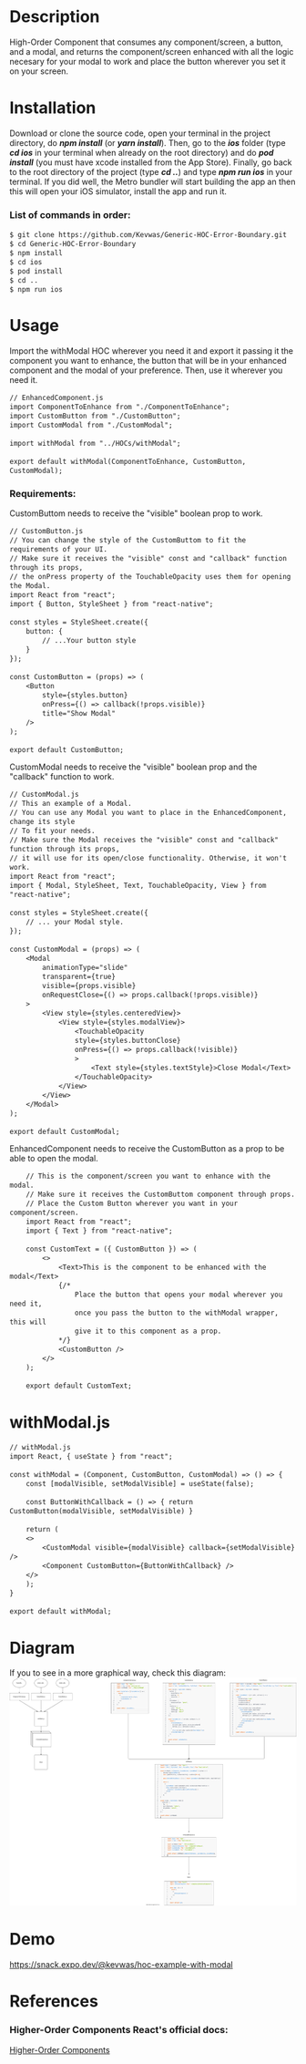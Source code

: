 # Description
High-Order Component that consumes any component/screen, a button, and a modal, and returns the component/screen enhanced with all the logic necesary for your modal to work and place the button wherever you set it on your screen.

# Installation

Download or clone the source code, open your terminal in the project directory, 
do ***npm install*** (or ***yarn install***). Then, go to the ***ios*** folder 
(type ***cd ios*** in your terminal when already on the root directory) and do
***pod install*** (you must have xcode installed from the App Store). Finally, 
go back to the root directory of the project (type ***cd ..***) and type 
***npm run ios*** in your terminal. If you did well, the Metro bundler will 
start building the app an then this will open your iOS simulator, install the 
app and run it.

### List of commands in order:

    $ git clone https://github.com/Kevwas/Generic-HOC-Error-Boundary.git
    $ cd Generic-HOC-Error-Boundary
    $ npm install 
    $ cd ios
    $ pod install
    $ cd ..
    $ npm run ios

# Usage

Import the withModal HOC wherever you need it and export it passing it the component
you want to enhance, the button that will be in your enhanced component 
and the modal of your preference. Then, use it wherever you need it.

    // EnhancedComponent.js
    import ComponentToEnhance from "./ComponentToEnhance";
    import CustomButton from "./CustomButton";
    import CustomModal from "./CustomModal";

    import withModal from "../HOCs/withModal";

    export default withModal(ComponentToEnhance, CustomButton, CustomModal);

### Requirements:

CustomButtom needs to receive the "visible" boolean prop to work.

    // CustomButton.js
    // You can change the style of the CustomButtom to fit the requirements of your UI.
    // Make sure it receives the "visible" const and "callback" function through its props,
    // the onPress property of the TouchableOpacity uses them for opening the Modal.
    import React from "react";
    import { Button, StyleSheet } from "react-native";

    const styles = StyleSheet.create({
        button: {
            // ...Your button style
        }
    });

    const CustomButton = (props) => (
        <Button
            style={styles.button}
            onPress={() => callback(!props.visible)}
            title="Show Modal"
        />
    );

    export default CustomButton;


CustomModal needs to receive the "visible" boolean prop and the "callback" function to work.

    // CustomModal.js
    // This an example of a Modal.
    // You can use any Modal you want to place in the EnhancedComponent, change its style
    // To fit your needs.
    // Make sure the Modal receives the "visible" const and "callback" function through its props,
    // it will use for its open/close functionality. Otherwise, it won't work.
    import React from "react";
    import { Modal, StyleSheet, Text, TouchableOpacity, View } from "react-native";

    const styles = StyleSheet.create({  
        // ... your Modal style.
    });

    const CustomModal = (props) => (
        <Modal
            animationType="slide"
            transparent={true}
            visible={props.visible}
            onRequestClose={() => props.callback(!props.visible)}
        >
            <View style={styles.centeredView}>
                <View style={styles.modalView}>
                    <TouchableOpacity
                    style={styles.buttonClose}
                    onPress={() => props.callback(!visible)}
                    >
                        <Text style={styles.textStyle}>Close Modal</Text>
                    </TouchableOpacity>
                </View>
            </View>
        </Modal>
    );

    export default CustomModal;


EnhancedComponent needs to receive the CustomButton as a prop to be able to open the modal.

        // This is the component/screen you want to enhance with the modal.
        // Make sure it receives the CustomButtom component through props.
        // Place the Custom Button wherever you want in your component/screen.
        import React from "react";
        import { Text } from "react-native";

        const CustomText = ({ CustomButton }) => (
            <>
                <Text>This is the component to be enhanced with the modal</Text>
                {/* 
                    Place the button that opens your modal wherever you need it,
                    once you pass the button to the withModal wrapper, this will
                    give it to this component as a prop.
                */}
                <CustomButton />
            </>
        );

        export default CustomText;

# withModal.js

    // withModal.js
    import React, { useState } from "react";

    const withModal = (Component, CustomButton, CustomModal) => () => {
        const [modalVisible, setModalVisible] = useState(false);

        const ButtonWithCallback = () => { return CustomButton(modalVisible, setModalVisible) }

        return (
        <>
            <CustomModal visible={modalVisible} callback={setModalVisible} />
            <Component CustomButton={ButtonWithCallback} />
        </>
        );
    }

    export default withModal;

# Diagram

If you to see in a more graphical way, check this diagram:
<a target="_blank" href = "https://drive.google.com/file/d/1SNta-OnNzRB7-b4x903ckTR4pjvbM22m/view?usp=sharing">
<img src="./assets/EnhancedComponentWithModal.svg" alt="EnhancedComponentWithModal" height="400">
</a>


# Demo

<a href = "https://snack.expo.dev/@kevwas/hoc-example-with-modal">https://snack.expo.dev/@kevwas/hoc-example-with-modal</a>

# References

### Higher-Order Components React's official docs:

<a href = "https://reactjs.org/docs/higher-order-components.html">Higher-Order Components</a>
